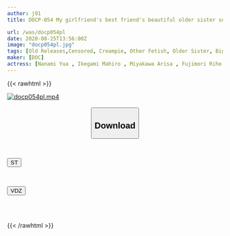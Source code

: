 ```yaml
---
author: j91
title: DOCP-054 My girlfriend's best friend's beautiful older sister seduced me by putting my dick between her plump thighs, and I got so excited that I started dripping her juices...

url: /was/docp054pl
date: 2020-08-25T13:56:00Z
image: "docp054pl.jpg"
tags: [Old Releases,Censored, Creampie, Other Fetish, Older Sister, Big Tits, Shaved	]
maker: [DOC]
actress: [Nanami Yua , Ikegami Mahiro , Miyakawa Arisa , Fujimori Riho ]
---
```



{{< rawhtml >}}

<div class="video" data-videoid="9vAMBMYOgxTaJaj">
    <a href="javascript:;">
        <img src="/was/docp054pl/docp054pl.jpg" width="WIDTH" height="HEIGHT" alt="docp054pl.mp4" loading="lazy">
    </a>
</div>

<script type="text/javascript" src="https://j91.asia/asset/on-demand-st.js"></script>

<br>
  <link rel="stylesheet" href="https://j91.asia/asset/bs5.css">
  
  <center>
  <button class="btn btn-primary" type="button" data-bs-toggle="collapse" data-bs-target=".multi-collapse" aria-expanded="false" aria-controls="multiCollapseExample1 multiCollapseExample2"><h2>Download</h2></button></center>
</p>
<div class="row">
  <div class="col">
    <div class="collapse multi-collapse" id="multiCollapseExample1">
      <div class="card card-body">
	      	      <br>
<div class="buttons">  
<p><a href="https://streamtape.to/v/9vAMBMYOgxTaJaj" target="_blank"><button class="btn-hover color-3"><i class="fa fa-download"></i> ST</button></a></p></div>
    </div>
  </div>
</div>
  <div class="col">
    <div class="collapse multi-collapse" id="multiCollapseExample2">
      <div class="card card-body">
	      <br>
<div class="buttons">
<p><a href="https://vidoza.net/g57l200fahgg" target="_blank"><button class="btn-hover color-1"><i class="fa fa-download"></i> VDZ</button></a></p></div>
<br><br>
      </div>
    </div>
  </div>
</div>

{{< /rawhtml >}}